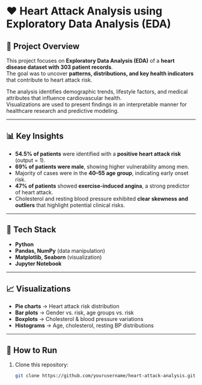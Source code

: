 # ❤️ Heart Attack Analysis using Exploratory Data Analysis (EDA)

## 📌 Project Overview
This project focuses on **Exploratory Data Analysis (EDA)** of a **heart disease dataset with 303 patient records**.  
The goal was to uncover **patterns, distributions, and key health indicators** that contribute to heart attack risk.  

The analysis identifies demographic trends, lifestyle factors, and medical attributes that influence cardiovascular health.  
Visualizations are used to present findings in an interpretable manner for healthcare research and predictive modeling.

---

## 📊 Key Insights
- **54.5% of patients** were identified with a **positive heart attack risk** (output = 1).  
- **69% of patients were male**, showing higher vulnerability among men.  
- Majority of cases were in the **40–55 age group**, indicating early onset risk.  
- **47% of patients** showed **exercise-induced angina**, a strong predictor of heart attack.  
- Cholesterol and resting blood pressure exhibited **clear skewness and outliers** that highlight potential clinical risks.  

---

## 🔧 Tech Stack
- **Python**
- **Pandas, NumPy** (data manipulation)
- **Matplotlib, Seaborn** (visualization)
- **Jupyter Notebook**

---

## 📈 Visualizations
- **Pie charts** → Heart attack risk distribution  
- **Bar plots** → Gender vs. risk, age groups vs. risk  
- **Boxplots** → Cholesterol & blood pressure variations  
- **Histograms** → Age, cholesterol, resting BP distributions  

---

## 🚀 How to Run
1. Clone this repository:
   ```bash
   git clone https://github.com/yourusername/heart-attack-analysis.git
